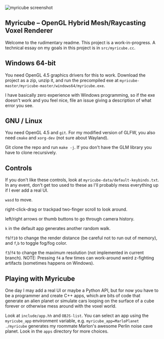 ![myricube screenshot](./screenshot.png)

## Myricube – OpenGL Hybrid Mesh/Raycasting Voxel Renderer

Welcome to the rudimentary readme. This project is a work-in-progress.
A technical essay on my goals in this project is in `src/myricube.cc`.

## Windows 64-bit

You need OpenGL 4.5 graphics drivers for this to work. Download the
project as a zip, unzip it, and run the precompiled exe at
`myricube-master/myricube-master/windows64/myricube.exe`.

I have basically zero experience with Windows programming, so if the
exe doesn't work and you feel nice, file an issue giving a description
of what error you see.

## GNU / Linux

You need OpenGL 4.5 and `git`. For my modified version of
GLFW, you also need `cmake` and `xorg-dev` (not sure about Wayland).

Git clone the repo and run `make -j`. If you don't have the GLM
library you have to clone recursively.

## Controls

If you don't like these controls, look at `myricube-data/default-keybinds.txt`.
In any event, don't get too used to these as I'll probably mess everything up
if I ever add a real UI.

`wasd` to move.

right-click-drag or trackpad two-finger scroll to look around.

left/right arrows or thumb buttons to go through camera history.

`k` in the default app generates another random walk.

`f9`/`f10` to change the render distance (be careful not to run out of memory),
and `f`,`b` to toggle fog/fog color.

`f3`/`f4` to change the maximum resolution (not implemented in current
branch). NOTE: Pressing `f4` a few times can work-around weird
z-fighting artifacts (sometimes happens on Windows).

## Playing with Myricube

One day I may add a real UI or maybe a Python API, but for now you have
to be a programmer and create C++ apps, which are bits of code that
generate an alien planet or simulate cars looping on the surface of
a cube forever or otherwise mess around with the voxel world.

Look at `include/app.hh` and `OBJS-list`. You can select an app using
the `myricube_app` environment variable,
e.g. `myricube_app=MarloPlanet ./myricube` generates my <!--
brilliant, knockout GORGEOUS --> roommate Marlon's awesome Perlin
noise cave planet. Look in the `apps` directory for more choices.

